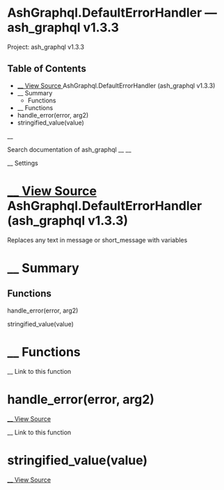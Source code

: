 # AshGraphql.DefaultErrorHandler — ash_graphql v1.3.3

Project: ash_graphql v1.3.3

## Table of Contents

- [ __ View Source ](external_link) AshGraphql.DefaultErrorHandler (ash_graphql v1.3.3)
- __ Summary
  - Functions
- __ Functions
- handle_error(error, arg2)
- stringified_value(value)

__

Search documentation of ash_graphql __ __

__ Settings

#  [ __ View Source ](external_link) AshGraphql.DefaultErrorHandler (ash_graphql v1.3.3)

Replaces any text in message or short_message with variables

#  __ Summary

##  Functions

handle_error(error, arg2)

stringified_value(value)

#  __ Functions

__ Link to this function

# handle_error(error, arg2)

[ __ View Source ](external_link)

__ Link to this function

# stringified_value(value)

[ __ View Source ](external_link)
